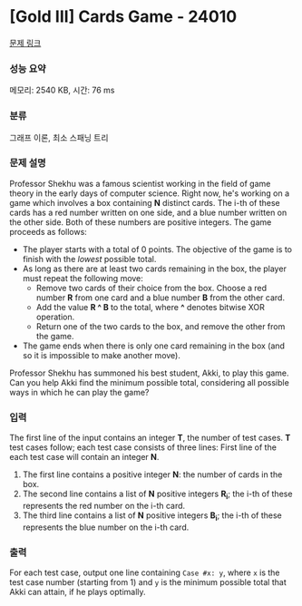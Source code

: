 # [Gold III] Cards Game - 24010 

[문제 링크](https://www.acmicpc.net/problem/24010) 

### 성능 요약

메모리: 2540 KB, 시간: 76 ms

### 분류

그래프 이론, 최소 스패닝 트리

### 문제 설명

<p>Professor Shekhu was a famous scientist working in the field of game theory in the early days of computer science. Right now, he's working on a game which involves a box containing <b>N</b> distinct cards. The i-th of these cards has a red number written on one side, and a blue number written on the other side. Both of these numbers are positive integers. The game proceeds as follows:</p>

<ul>
	<li>The player starts with a total of 0 points. The objective of the game is to finish with the <i>lowest</i> possible total.</li>
	<li>As long as there are at least two cards remaining in the box, the player must repeat the following move:
	<ul>
		<li>Remove two cards of their choice from the box. Choose a red number <b>R</b> from one card and a blue number <b>B</b> from the other card.</li>
		<li>Add the value <b>R ^ B</b> to the total, where <b>^</b> denotes bitwise XOR operation.</li>
		<li>Return one of the two cards to the box, and remove the other from the game.</li>
	</ul>
	</li>
	<li>The game ends when there is only one card remaining in the box (and so it is impossible to make another move).</li>
</ul>

<p>Professor Shekhu has summoned his best student, Akki, to play this game. Can you help Akki find the minimum possible total, considering all possible ways in which he can play the game?</p>

### 입력 

 <p>The first line of the input contains an integer <b>T</b>, the number of test cases. <b>T</b> test cases follow; each test case consists of three lines: First line of the each test case will contain an integer <b>N</b>.</p>

<ol>
	<li>The first line contains a positive integer <b>N</b>: the number of cards in the box.</li>
	<li>The second line contains a list of <b>N</b> positive integers <b>R<sub>i</sub></b>; the i-th of these represents the red number on the i-th card.</li>
	<li>The third line contains a list of <b>N</b> positive integers <b>B<sub>i</sub></b>; the i-th of these represents the blue number on the i-th card.</li>
</ol>

### 출력 

 <p>For each test case, output one line containing <code>Case #x: y</code>, where <code>x</code> is the test case number (starting from 1) and <code>y</code> is the minimum possible total that Akki can attain, if he plays optimally.</p>

